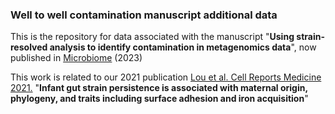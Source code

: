 ### Well to well contamination manuscript additional data

This is the repository for data associated with the manuscript "**Using strain-resolved analysis to identify contamination in metagenomics data**", now published in [Microbiome](https://doi.org/10.1186/s40168-023-01477-2) (2023)

This work is related to our 2021 publication [Lou et al. Cell Reports Medicine 2021.](https://www.sciencedirect.com/science/article/pii/S2666379121002512?via%3Dihub) "**Infant gut strain persistence is associated with maternal origin, phylogeny, and traits including surface adhesion and iron acquisition**"
